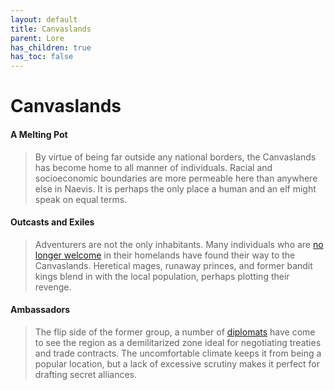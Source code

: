 ```yaml
---
layout: default
title: Canvaslands
parent: Lore
has_children: true
has_toc: false
---
```


# Canvaslands

#### A Melting Pot

> By virtue of being far outside any national borders, the Canvaslands has become home to all manner of individuals. Racial and socioeconomic boundaries are more permeable here than anywhere else in Naevis. It is perhaps the only place a human and an elf might speak on equal terms.

#### Outcasts and Exiles

> Adventurers are not the only inhabitants. Many individuals who are [no longer welcome](../../character_creation/background/exile) in their homelands have found their way to the Canvaslands. Heretical mages, runaway princes, and former bandit kings blend in with the local population, perhaps plotting their revenge.

#### Ambassadors

> The flip side of the former group, a number of [diplomats](../../character_creation/background/emissary) have come to see the region as a demilitarized zone ideal for negotiating treaties and trade contracts. The uncomfortable climate keeps it from being a popular location, but a lack of excessive scrutiny makes it perfect for drafting secret alliances.
